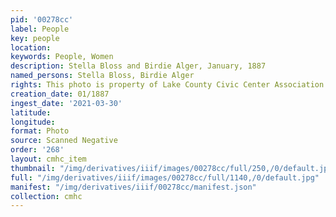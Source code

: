 ```yaml
---
pid: '00278cc'
label: People
key: people
location: 
keywords: People, Women
description: Stella Bloss and Birdie Alger, January, 1887
named_persons: Stella Bloss, Birdie Alger
rights: This photo is property of Lake County Civic Center Association.
creation_date: 01/1887
ingest_date: '2021-03-30'
latitude: 
longitude: 
format: Photo
source: Scanned Negative
order: '268'
layout: cmhc_item
thumbnail: "/img/derivatives/iiif/images/00278cc/full/250,/0/default.jpg"
full: "/img/derivatives/iiif/images/00278cc/full/1140,/0/default.jpg"
manifest: "/img/derivatives/iiif/00278cc/manifest.json"
collection: cmhc
---
```

